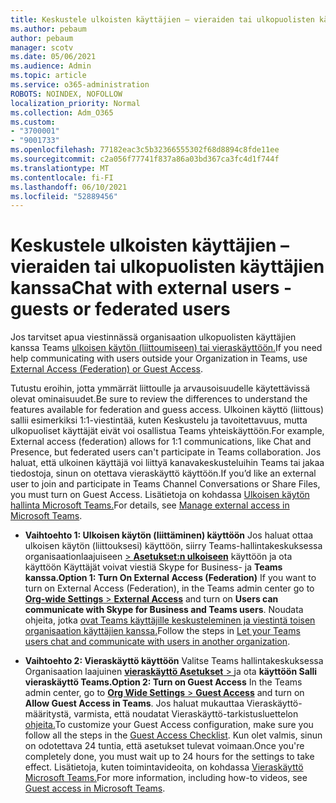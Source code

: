 ```yaml
---
title: Keskustele ulkoisten käyttäjien – vieraiden tai ulkopuolisten käyttäjien kanssa
ms.author: pebaum
author: pebaum
manager: scotv
ms.date: 05/06/2021
ms.audience: Admin
ms.topic: article
ms.service: o365-administration
ROBOTS: NOINDEX, NOFOLLOW
localization_priority: Normal
ms.collection: Adm_O365
ms.custom:
- "3700001"
- "9001733"
ms.openlocfilehash: 77182eac3c5b32366555302f68d8894c8fde11ee
ms.sourcegitcommit: c2a056f77741f837a86a03bd367ca3fc4d1f744f
ms.translationtype: MT
ms.contentlocale: fi-FI
ms.lasthandoff: 06/10/2021
ms.locfileid: "52889456"
---
```

# <a name="chat-with-external-users---guests-or-federated-users"></a><span data-ttu-id="539d1-102">Keskustele ulkoisten käyttäjien – vieraiden tai ulkopuolisten käyttäjien kanssa</span><span class="sxs-lookup"><span data-stu-id="539d1-102">Chat with external users - guests or federated users</span></span>

<span data-ttu-id="539d1-103">Jos tarvitset apua viestinnässä organisaation ulkopuolisten käyttäjien kanssa Teams [ulkoisen käytön (liittoumiseen) tai vieraskäyttöön.](/microsoftteams/manage-external-access#external-access-vs-guest-access)</span><span class="sxs-lookup"><span data-stu-id="539d1-103">If you need help communicating with users outside your Organization in Teams, use [External Access (Federation) or Guest Access](/microsoftteams/manage-external-access#external-access-vs-guest-access).</span></span>

<span data-ttu-id="539d1-104">Tutustu eroihin, jotta ymmärrät liittoulle ja arvausoisuudelle käytettävissä olevat ominaisuudet.</span><span class="sxs-lookup"><span data-stu-id="539d1-104">Be sure to review the differences to understand the features available for federation and guess access.</span></span> <span data-ttu-id="539d1-105">Ulkoinen käyttö (liittous) sallii esimerkiksi 1:1-viestintää, kuten Keskustelu ja tavoitettavuus, mutta ulkopuoliset käyttäjät eivät voi osallistua Teams yhteiskäyttöön.</span><span class="sxs-lookup"><span data-stu-id="539d1-105">For example, External access (federation) allows for 1:1 communications, like Chat and Presence, but federated users can't participate in Teams collaboration.</span></span> <span data-ttu-id="539d1-106">Jos haluat, että ulkoinen käyttäjä voi liittyä kanavakeskusteluihin Teams tai jakaa tiedostoja, sinun on otettava vieraskäyttö käyttöön.</span><span class="sxs-lookup"><span data-stu-id="539d1-106">If you’d like an external user to join and participate in Teams Channel Conversations or Share Files, you must turn on Guest Access.</span></span> <span data-ttu-id="539d1-107">Lisätietoja on kohdassa [Ulkoisen käytön hallinta Microsoft Teams.](/microsoftteams/manage-external-access#external-access-vs-guest-access)</span><span class="sxs-lookup"><span data-stu-id="539d1-107">For details, see [Manage external access in Microsoft Teams](/microsoftteams/manage-external-access#external-access-vs-guest-access).</span></span>

- <span data-ttu-id="539d1-108">**Vaihtoehto 1: Ulkoisen käytön (liittäminen) käyttöön** Jos haluat ottaa ulkoisen käytön (liittouksesi) käyttöön, siirry Teams-hallintakeskuksessa organisaationlaajuiseen [   >  **Asetukset:n ulkoiseen**](https://admin.teams.microsoft.com/company-wide-settings/external-communications) käyttöön ja ota käyttöön Käyttäjät voivat viestiä Skype for Business- ja **Teams kanssa.**</span><span class="sxs-lookup"><span data-stu-id="539d1-108">**Option 1: Turn On External Access (Federation)** If you want to turn on External Access (Federation), in the Teams admin center go to [**Org-wide Settings** > **External Access**](https://admin.teams.microsoft.com/company-wide-settings/external-communications) and turn on **Users can communicate with Skype for Business and Teams users**.</span></span> <span data-ttu-id="539d1-109">Noudata ohjeita, jotka [ovat Teams käyttäjille keskusteleminen ja viestintä toisen organisaation käyttäjien kanssa.](/microsoftteams/manage-external-access#let-your-teams-users-chat-and-communicate-with-users-in-another-organization)</span><span class="sxs-lookup"><span data-stu-id="539d1-109">Follow the steps in [Let your Teams users chat and communicate with users in another organization](/microsoftteams/manage-external-access#let-your-teams-users-chat-and-communicate-with-users-in-another-organization).</span></span>

- <span data-ttu-id="539d1-110">**Vaihtoehto 2: Vieraskäyttö käyttöön** Valitse Teams hallintakeskuksessa Organisaation laajuinen [ **vieraskäyttö Asetukset**  > ](https://admin.teams.microsoft.com/company-wide-settings/guest-configuration) ja ota **käyttöön Salli vieraskäyttö Teams.**</span><span class="sxs-lookup"><span data-stu-id="539d1-110">**Option 2: Turn on Guest Access** In the Teams admin center, go to [**Org Wide Settings** > **Guest Access**](https://admin.teams.microsoft.com/company-wide-settings/guest-configuration) and turn on **Allow Guest Access in Teams**.</span></span> <span data-ttu-id="539d1-111">Jos haluat mukauttaa Vieraskäyttö-määritystä, varmista, että noudatat Vieraskäyttö-tarkistusluettelon [ohjeita.](/microsoftteams/guest-access-checklist)</span><span class="sxs-lookup"><span data-stu-id="539d1-111">To customize your Guest Access configuration, make sure you follow all the steps in the [Guest Access Checklist](/microsoftteams/guest-access-checklist).</span></span> <span data-ttu-id="539d1-112">Kun olet valmis, sinun on odotettava 24 tuntia, että asetukset tulevat voimaan.</span><span class="sxs-lookup"><span data-stu-id="539d1-112">Once you're completely done, you must wait up to 24 hours for the settings to take effect.</span></span> <span data-ttu-id="539d1-113">Lisätietoja, kuten toimintavideoita, on kohdassa [Vieraskäyttö Microsoft Teams.](/microsoftteams/guest-access)</span><span class="sxs-lookup"><span data-stu-id="539d1-113">For more information, including how-to videos, see [Guest access in Microsoft Teams](/microsoftteams/guest-access).</span></span>